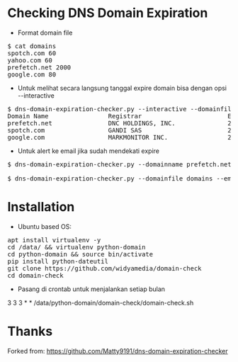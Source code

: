 # Checking DNS Domain Expiration

* Format domain file

<pre>
$ cat domains
spotch.com 60
yahoo.com 60
prefetch.net 2000
google.com 80
</pre>

* Untuk melihat secara langsung tanggal expire domain bisa dengan opsi --interactive

<pre>
$ dns-domain-expiration-checker.py --interactive --domainfile domains
Domain Name                Registrar                       Expiration Date       Days Left
prefetch.net               DNC HOLDINGS, INC.              2020-06-23 00:00:00   1064
spotch.com                 GANDI SAS                       2017-12-03 00:00:00   131 
google.com                 MARKMONITOR INC.                2020-09-14 00:00:00   1147
</pre>

* Untuk alert ke email jika sudah mendekati expire

<pre>
$ dns-domain-expiration-checker.py --domainname prefetch.net --email --smtpfrom "root@mail.com" --smtpto "admin@mail.com" --expiredays 90

$ dns-domain-expiration-checker.py --domainfile domains --email --smtpserver smtp.mydomain --smtpto "biff" --smtpfrom "Root"
</pre>

# Installation

* Ubuntu based OS:

<pre>
apt install virtualenv -y
cd /data/ && virtualenv python-domain
cd python-domain && source bin/activate
pip install python-dateutil
git clone https://github.com/widyamedia/domain-check
cd domain-check
</pre>

* Pasang di crontab untuk menjalankan setiap bulan

3 3 3 * * /data/python-domain/domain-check/domain-check.sh

# Thanks

Forked from: https://github.com/Matty9191/dns-domain-expiration-checker
